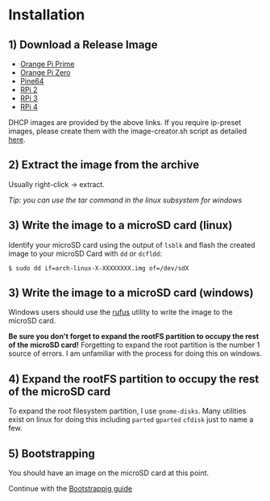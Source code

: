 # Installation

## 1) Download a Release Image

* [Orange Pi Prime](https://github.com/Skyfleet/archlinuxarm/releases/download/images/orangepiprime-archlinux-aarch64-20200704.img.tar.gz)
* [Orange Pi Zero](https://github.com/Skyfleet/archlinuxarm/releases/download/images/orangepizero-archlinux-armv7-20200704.img.tar.gz)
* [Pine64](https://github.com/Skyfleet/archlinuxarm/releases/download/images/pine64-archlinux-aarch64-20200704.img.tar.gz)
* [RPi 2](https://github.com/Skyfleet/archlinuxarm/releases/download/images/rpi2-archlinux-armv7-20200704.img.tar.gz)
* [RPi 3](https://github.com/Skyfleet/archlinuxarm/releases/download/images/rpi3-archlinux-armv7-20200704.img.tar.gz)
* [RPi 4](https://github.com/Skyfleet/archlinuxarm/releases/download/images/rpi4-archlinux-armv8-20200704.img.tar.gz)

DHCP images are provided by the above links. If you require ip-preset images, please create them with the image-creator.sh script as detailed [here](/IMG_CREATOR.md).

## 2) Extract the image from the archive

Usually right-click -> extract.

*Tip: you can use the tar command in the linux subsystem for windows*

## 3) Write the image to a microSD card (linux)

Identify your microSD card using the output of `lsblk` and flash the created image to your microSD Card with `dd` or `dcfldd`:
```
$ sudo dd if=arch-linux-X-XXXXXXXX.img of=/dev/sdX
```

## 3) Write the image to a microSD card (windows)

Windows users should use the [rufus](https://github.com/pbatard/rufus/releases) utility to write the image to the microSD card.

**Be sure you don't forget to expand the rootFS partition to occupy the rest of the microSD card!**
Forgetting to expand the root partition is the number 1 source of errors.
I am unfamiliar with the process for doing this on windows.

## 4) Expand the rootFS partition to occupy the rest of the microSD card

To expand the root filesystem partition, I use `gnome-disks`.
Many utilities exist on linux for doing this including `parted` `gparted` `cfdisk` just to name a few.


## 5) Bootstrapping

You should have an image on the microSD card at this point.

Continue with the [Bootstrappig guide](/IMG_BOOTSTRAP.md)
